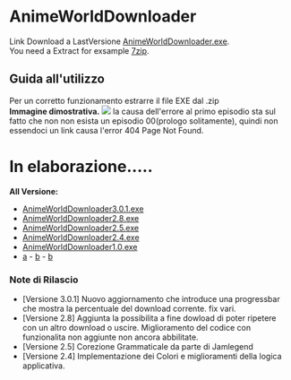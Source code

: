 # AnimeWorldDownloader
Link Download a LastVersione [AnimeWorldDownloader.exe](https://puu.sh/D5L7d/2efe8766b0.7z). <br>
You need a Extract for exsample [7zip](https://www.7-zip.org/).

## Guida all'utilizzo
Per un corretto funzionamento estrarre il file EXE dal .zip <br>
**Immagine dimostrativa.**
![](https://puu.sh/D5M6I/a1083533c4.png)
la causa dell'errore al primo episodio sta sul fatto che non non esista un episodio 00(prologo solitamente), quindi non essendoci un link causa l'error 404 Page Not Found. <br>
# In elaborazione.....

**All Versione:**
- [AnimeWorldDownloader3.0.1.exe](https://puu.sh/D5L7d/2efe8766b0.7z)
- [AnimeWorldDownloader2.8.exe](https://puu.sh/D3sxu/23bab32ff5.zip)
- [AnimeWorldDownloader2.5.exe](https://puu.sh/D2tGW/ccb612501c.7z)
- [AnimeWorldDownloader2.4.exe](https://puu.sh/D2s9g/4539aaccd2.zip)
- [AnimeWorldDownloader1.0.exe](https://puu.sh/D1VgY/c9003a87f0.7z)
- [a](#a) - [b](#b) - [b](#b)

### Note di Rilascio
 - [Versione 3.0.1]
    Nuovo aggiornamento che introduce una progressbar che mostra la percentuale del download corrente.
    fix vari.
 - [Versione 2.8]
    Aggiunta la possibilita a fine dowload di poter ripetere con un altro download o uscire. 
    Miglioramento del codice con funzionalita non aggiunte non ancora abbilitate.
 - [Versione 2.5]
    Corezione Grammaticale da parte di Jamlegend
 - [Versione 2.4]
    Implementazione dei Colori e miglioramenti della logica applicativa.
    <br>
